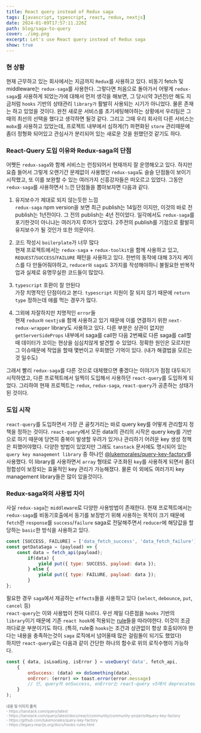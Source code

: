 ```yaml
---
title: React query instead of Redux saga
tags: [javascript, typescript, react, redux, nextjs]
date: 2024-01-09T17:57:11.226Z
path: blog/saga-to-query
cover: ./img.png
excerpt: Let's use React query instead of Redux saga
show: true
---
```


### 현 상황
현재 근무하고 있는 회사에서는 지금까지 `Redux`를 사용하고 있다. 비동기 fetch 및 middleware는 `redux-saga`를 사용한다. 그렇다면 처음으로 돌아가서 어떻게 `redux-saga`를 사용하게 되었는가에 대해서 먼저 생각을 해보면, 그 당시(약 3년전)만 해도 지금처럼 `hooks` 기반의 상태관리 `library가` 활발히 사용되는 시기가 아니었다. 물론 존재는 하고 있었을 것이다. 완전 새로운 서비스를 초기세팅해야하는 상황에서 우리팀은 그때의 최선의 선택을 했다고 생각하면 될것 같다. 그리고 그때 우리 회사의 다른 서비스는 `mobx`를 사용하고 있었는데, 프로젝트 내부에서 심하게(?) 파편화된 `store` 관리때문에 좀더 정형화 되어있고 관심사가 분리되어 있는 새로운 것을 원했던것 같기도 하다.  

### React-Query 도입 이유와 Redux-saga의 단점 
어쨋든 `redux-saga`와 함께 서비스는 런칭되어서 현재까지 잘 운영해오고 있다. 하지만 요즘 들어서 그렇게 오랜기간 문제없이 사용했던 `redux-saga`도 슬슬 단점들이 보이기 시작했고, 또 이를 보완할 수 있는 여러가지 신흥강자들은 떠오르고 있었다. 그동안 `redux-saga`를 사용하면서 느낀 단점들을 뽑아보자면 다음과 같다.

1. 유지보수가 제대로 되지 않는듯한 느낌   
`redux-saga` npm version을 보면 최근 publish는 14일전 이지만, 이것의 바로 전 publish는 1년전이다. 그 전의 publish는 4년 전이었다. 일각에서도 `redux-saga`를 포기한것이 아니냐는 여러가지 루머가 있었다. 2주전의 publish를 기점으로 활발히 유지보수가 될 것인가 또한 의문이다.

2. 코드 작성시 `boilerplate`가 너무 많다  
현재 프로젝트에서는 `redux-saga` + `redux-toolkit`을 함께 사용하고 있고, `REQUEST`/`SUCCESS`/`FAILURE` 패턴을 사용하고 있다. 한번의 동작에 대해 3가지 케이스를 다 만들어줘야하고, `reducer와` `saga도` 3가지를 작성해야하니 불필요한 반복작업과 실제로 유명무실한 코드들이 많았다.

3. `typescript` 호환이 잘 안된다  
가장 치명적인 단점이라고 본다. `typescript` 지원이 잘 되지 않기 때문에 `return type` 정하는데 애를 먹는 경우가 많다.

4. 그외에 자잘하지만 치명적인 `error`들  
현재 `redux와` `nextjs를` 함께 사용하고 있기 때문에 이를 연결하기 위한 `next-redux-wrapper` library도 사용하고 있다. 다른 부분은 상관이 없지만 `getServerSideProps` 내부에서 saga를 call한 다음 2번째로 다른 saga를 call할때 데이터가 꼬이는 현상을 심심치않게 발견할 수 있었다. 정확한 원인은 모르지만 그 이슈때문에 작업을 할때 몇번이고 우회했던 기억이 있다. (내가 해결법을 모르는것 일수도)

그래서 빨리 `redux-saga`를 다른 것으로 대체했으면 좋겠다는 이야기가 점점 대두되기 시작하였고, 다른 프로젝트에서 일찍이 도입해서 사용하던 `react-query`를 도입하게 되었다. 그리하여 현재 프로젝트는 `redux`, `redux-saga`, `react-query`가 공존하는 상태가 된 것이다.

### 도입 시작
`react-query`를 도입하면서 가장 큰 골칫거리는 바로 query key를 어떻게 관리할지 정책을 정하는 것이다. `react-query`에서 모든 data의 관리의 시작은 query key를 기반으로 하기 때문에 당연히 중복이 발생할 우려가 있거나 관리하기 어려운 key 생성 정책은 피했어야했다. 다양한 방법이 있었지만 그래도 `tanstack` 문서에도 명시되어 있는 `query key management library` 중 하나인 <a href='https://github.com/lukemorales/query-key-factory' target='_blank' rel='noopener noreferer'>@lukemorales/query-key-factory</a>를 사용했다. 이 library를 사용하면서 `array` 형태로 구조화된 `key`를 사용하게 되면서 좀더 정합성이 보장되는 효율적인 key 관리가 가능해졌다. 물론 이 외에도 여러가지 key management library들은 많이 있을것이다.

### Redux-saga와의 사용법 차이  
사실 `redux-saga`는 `middleware`로 다양한 사용방법이 존재한다. 현재 프로젝트에서는 `redux-saga`를 비동기호출에서 동기를 보장받기 위해 사용하는 목적이 크기 때문에 `fetch`한 `response`를 `success`/`failure` saga로 전달해주면서 `reducer`에 해당값을 할당하는 `basic`한 방식을 사용하고 있다. 
```javascript
const [SUCCESS, FAILURE] = ['data_fetch_success', 'data_fetch_failure']
const getDataSaga = (payload) => {
    const data = fetch_api(payload);
        if(data) {
            yield put({ type: SUCCESS, payload: data });
        } else {
            yield put({ type: FAILURE, payload: data });
        }
};
```
필요한 경우 `saga`에서 제공하는 `effects`들을 사용하고 있다 (`select`, `debounce`, `put`, `cancel` 등)  
`react-query`는 이와 사용법이 전혀 다르다. 우선 제일 다른점을 `hooks` 기반의 `library`이기 때문에 기존 `react hook`에 적용되는 <a href='https://legacy.reactjs.org/docs/hooks-rules.html' target='_blank' rel='noopener noreferer'>rule</a>들을 따라야한다. 이것이 조금 까다로운 부분이기도 하다. (특히, rule중 `hooks`는 조건과 상관없이 항상 호출되어야 한다는 내용을 충족하는것이 `saga` 로직에서 넘어올때 많은 걸림돌이 되기도 했었다)  
하지만 `react-query`로는 다음과 같이 간단한 하나의 함수로 위의 로직수행이 가능하다. 
```javascript
const { data, isLoading, isError } = useQuery('data', fetch_api, 
    {   
        onSuccess: (data) => doSomething(data), 
        onError: (error) => toast.error(error.message) 
        // 단, query의 onSuccess, onError는 react-query v5에서 deprecated 되었다 
    } 
);
```



<div style="font-size:10px;color:#8b9196;word-break: break-all"><b>내용 및 이미지 출처</b><br/>
- https://tanstack.com/query/latest <br/>
- https://tanstack.com/query/latest/docs/react/community/community-projects#query-key-factory <br/>
- https://github.com/lukemorales/query-key-factory <br/>
- https://legacy.reactjs.org/docs/hooks-rules.html <br/>
</div>

